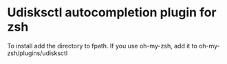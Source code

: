 # Udisksctl autocompletion plugin for zsh

To install add the directory to fpath. If you use oh-my-zsh, add it to oh-my-zsh/plugins/udisksctl
